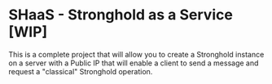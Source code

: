 # SHaaS - Stronghold as a Service [WIP]

This is a complete project that will allow you to create a Stronghold instance on a server with a Public IP that will enable a client to send a message and request a "classical" Stronghold operation.
